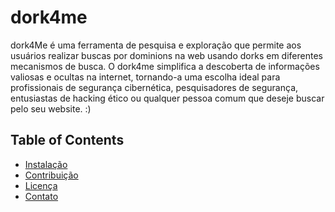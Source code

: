 # dork4me
dork4Me é uma ferramenta de pesquisa e exploração que permite aos usuários realizar buscas por dominions na web usando dorks em diferentes mecanismos de busca. O dork4me simplifica a descoberta de informações valiosas e ocultas na internet, tornando-a uma escolha ideal para profissionais de segurança cibernética, pesquisadores de segurança, entusiastas de hacking ético ou qualquer pessoa comum que deseje buscar pelo seu website. 
:)

## Table of Contents

- [Instalação](#instalação)
- [Contribuição](#contribuição)
- [Licença](#licença)
- [Contato](#contato)

